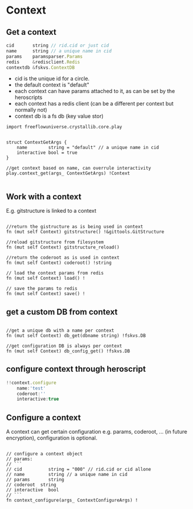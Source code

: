 

# Context

## Get a context


```js
cid       string // rid.cid or just cid
name      string // a unique name in cid
params    paramsparser.Params
redis     &redisclient.Redis
contextdb &fskvs.ContextDB  
```    

- cid is the unique id for a circle.
- the default context is "default"
- each context can have params attached to it, as can be set by the heroscripts
- each context has a redis client (can be a different per context but normally not)
- context db is a fs db (key value stor)


```golang
import freeflowuniverse.crystallib.core.play


struct ContextGetArgs {
	name        string = "default" // a unique name in cid
	interactive bool = true
}

//get context based on name, can overrule interactivity
play.context_get(args_ ContextGetArgs) !Context


```

## Work with a context

E.g. gitstructure is linked to a context

```golang

//return the gistructure as is being used in context
fn (mut self Context) gitstructure() !&gittools.GitStructure 

//reload gitstructure from filesystem
fn (mut self Context) gitstructure_reload()

//return the coderoot as is used in context
fn (mut self Context) coderoot() !string 

// load the context params from redis
fn (mut self Context) load() !

// save the params to redis
fn (mut self Context) save() !

```

## get a custom DB from context

```golang

//get a unique db with a name per context
fn (mut self Context) db_get(dbname string) !fskvs.DB 

//get configuration DB is always per context
fn (mut self Context) db_config_get() !fskvs.DB

```

## configure context through heroscript

```js
!!context.configure
    name:'test'
    coderoot:''
    interactive:true
```


## Configure a context

A context can get certain configuration e.g. params, coderoot, ... (in future encryption), configuration is optional.

```golang

// configure a context object
// params:
// ```
// cid          string = "000" // rid.cid or cid allone
// name         string // a unique name in cid
// params       string
// coderoot	 string
// interactive  bool
// ```
fn context_configure(args_ ContextConfigureArgs) ! 

```